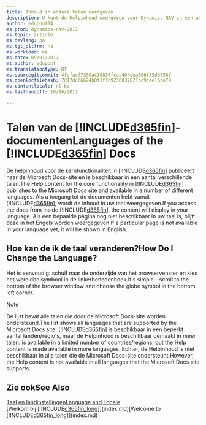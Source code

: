 ```yaml
---
title: Inhoud in andere talen weergeven
description: U kunt de Helpinhoud weergeven voor Dynamics NAV in een andere taal.
author: edupont04
ms.prod: dynamics-nav-2017
ms.topic: article
ms.devlang: na
ms.tgt_pltfrm: na
ms.workload: na
ms.date: 09/01/2017
ms.author: edupont
ms.translationtype: HT
ms.sourcegitcommit: 4fefaef7380ac10836fcac404eea006f55d8556f
ms.openlocfilehash: 7d17dc66624b0f1f1b9236837821bc9cee16ce79
ms.contentlocale: nl-be
ms.lasthandoff: 10/16/2017

---
```

# <a name="languages-of-the-included365finincludesd365finmdmd-docs"></a><span data-ttu-id="a9690-103">Talen van de [!INCLUDE[d365fin](includes/d365fin_md.md)]-documenten</span><span class="sxs-lookup"><span data-stu-id="a9690-103">Languages of the [!INCLUDE[d365fin](includes/d365fin_md.md)] Docs</span></span>
<span data-ttu-id="a9690-104">De helpinhoud voor de kernfunctionaliteit in [!INCLUDE[d365fin](includes/d365fin_md.md)] publiceert naar de Microsoft Docs-site en is beschikbaar in een aantal verschillende talen.</span><span class="sxs-lookup"><span data-stu-id="a9690-104">The Help content for the core functionality in [!INCLUDE[d365fin](includes/d365fin_md.md)] publishes to the Microsoft Docs site and available in a number of different languages.</span></span> <span data-ttu-id="a9690-105">Als u toegang tot de documenten hebt vanuit [!INCLUDE[d365fin](includes/d365fin_md.md)], wordt de inhoud in uw taal weergegeven.</span><span class="sxs-lookup"><span data-stu-id="a9690-105">If you access the docs from inside [!INCLUDE[d365fin](includes/d365fin_md.md)], the content will display in your language.</span></span> <span data-ttu-id="a9690-106">Als een bepaalde pagina nog niet beschikbaar in uw taal is, blijft deze in het Engels worden weergegeven.</span><span class="sxs-lookup"><span data-stu-id="a9690-106">If a particular page is not available in your language yet, it will be shown in English.</span></span>

## <a name="how-do-i-change-the-language"></a><span data-ttu-id="a9690-107">Hoe kan de ik de taal veranderen?</span><span class="sxs-lookup"><span data-stu-id="a9690-107">How Do I Change the Language?</span></span>
<span data-ttu-id="a9690-108">Het is eenvoudig: schuif naar de onderzijde van het browservenster en kies het wereldbolsymbool in de linkerbenedenhoek.</span><span class="sxs-lookup"><span data-stu-id="a9690-108">It's simple - scroll to the bottom of the browser window and choose the globe symbol in the bottom left corner.</span></span>

> [!NOTE]  
> <span data-ttu-id="a9690-109">De lijst bevat alle talen die door de Microsoft Docs-site worden ondersteund.</span><span class="sxs-lookup"><span data-stu-id="a9690-109">The list shows all languages that are supported by the Microsoft Docs site.</span></span> [!INCLUDE[d365fin](includes/d365fin_md.md)]<span data-ttu-id="a9690-110"> is beschikbaar in een beperkt aantal landen/regio's, maar de Helpinhoud is beschikbaar gemaakt in meer talen.</span><span class="sxs-lookup"><span data-stu-id="a9690-110"> is available in a limited number of countries/regions, but the Help content is made available in more languages.</span></span> <span data-ttu-id="a9690-111">Echter, de Helpinhoud is niet beschikbaar in alle talen die de Microsoft Docs-site ondersteunt.</span><span class="sxs-lookup"><span data-stu-id="a9690-111">However, the Help content is not available in all languages that the Microsoft Docs site supports.</span></span>

## <a name="see-also"></a><span data-ttu-id="a9690-112">Zie ook</span><span class="sxs-lookup"><span data-stu-id="a9690-112">See Also</span></span>
[<span data-ttu-id="a9690-113">Taal en landinstellingen</span><span class="sxs-lookup"><span data-stu-id="a9690-113">Language and Locale</span></span>](about-locale-language.md)  
<span data-ttu-id="a9690-114">[Welkom bij [!INCLUDE[d365fin_long](includes/d365fin_long_md.md)]](index.md)</span><span class="sxs-lookup"><span data-stu-id="a9690-114">[Welcome to [!INCLUDE[d365fin_long](includes/d365fin_long_md.md)]](index.md)</span></span>  

